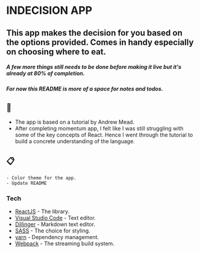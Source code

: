 # INDECISION APP

## This app makes the decision for you based on the options provided. Comes in handy especially on choosing where to eat.

##### A few more things still needs to be done before making it live but it's already at 80% of completion.

##### For now this README is more of a space for notes and todos.

## :notebook:

- The app is based on a tutorial by Andrew Mead.
- After completing momentum app, I felt like I was still struggling with some of the key concepts of React. Hence I went through the tutorial to build a concrete understanding of the language.

## :clipboard:

    - Color theme for the app.
    - Update README

### Tech

- [ReactJS](https://reactjs.org/) - The library.
- [Visual Studio Code](https://code.visualstudio.com/) - Text editor.
- [Dillinger](https://dillinger.io/) - Markdown text editor.
- [SASS](https://sass-lang.com/) - The choice for styling.
- [yarn](https://yarnpkg.com/lang/en/) - Dependency management.
- [Webpack](https://webpack.js.org/) - The streaming build system.

